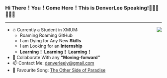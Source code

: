 ### Hi There！You！Come Here！This is DenverLee Speaking!💃💃💃💃💃💃
----------------------------------------------
<a href="https://github.com/anuraghazra/github-readme-stats">
  <img align="right" src="https://github-readme-stats.vercel.app/api?username=DenverLeee&show_icons=true&theme=nord&count_private=true" />
</a>

* 🔥 Currently a Student in XMUM:
  - Roaming Roaming GitHub
  - I am Dying for Any New **Skills**
  - I am Looking for an **Internship**
  - **Learning！ Learning！ Learning！**
* 🍻 Collaborate With any **“Moving-forward”**
* 📫 Contact Me: denverleejy@gmail.com
* 🤬 Favourite Song: [The Other Side of Paradise](https://open.spotify.com/track/0rRjGruFonCGOt0S5zAJNQ "Spotify") 




<!-- This is programming language that most used
<a href="https://github.com/anuraghazra/github-readme-stats">
  <img align="right" src="https://github-readme-stats.vercel.app/api/top-langs/?username=DenverLeee&layout=compact" />
</a>
-->
